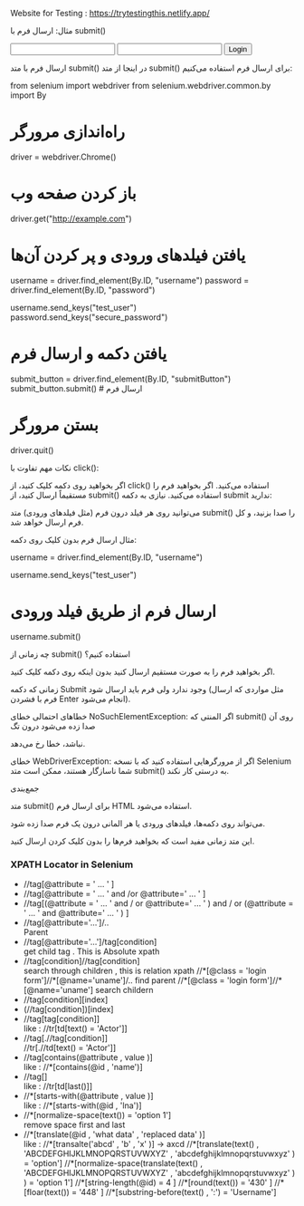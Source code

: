 

Website for Testing : https://trytestingthis.netlify.app/ 

مثال: ارسال فرم با submit()

<form id="loginForm" action="/login" method="post">
    <input type="text" name="username" id="username">
    <input type="password" name="password" id="password">
    <button type="submit" id="submitButton">Login</button>
</form>


ارسال فرم با متد submit()
در اینجا از متد submit() برای ارسال فرم استفاده می‌کنیم:

from selenium import webdriver
from selenium.webdriver.common.by import By

# راه‌اندازی مرورگر
driver = webdriver.Chrome()

# باز کردن صفحه وب
driver.get("http://example.com")

# یافتن فیلدهای ورودی و پر کردن آن‌ها
username = driver.find_element(By.ID, "username")
password = driver.find_element(By.ID, "password")

username.send_keys("test_user")
password.send_keys("secure_password")

# یافتن دکمه و ارسال فرم
submit_button = driver.find_element(By.ID, "submitButton")
submit_button.submit()  # ارسال فرم

# بستن مرورگر
driver.quit()



نکات مهم
تفاوت با click():

اگر بخواهید روی دکمه کلیک کنید، از click() استفاده می‌کنید.
اگر بخواهید فرم را مستقیماً ارسال کنید، از submit() استفاده می‌کنید.
نیازی به دکمه submit ندارید:

می‌توانید روی هر فیلد درون فرم (مثل فیلدهای ورودی) متد submit() را صدا بزنید، و کل فرم ارسال خواهد شد.

مثال ارسال فرم بدون کلیک روی دکمه:

username = driver.find_element(By.ID, "username")

username.send_keys("test_user")

# ارسال فرم از طریق فیلد ورودی
username.submit()



چه زمانی از submit() استفاده کنیم؟

اگر بخواهید فرم را به صورت مستقیم ارسال کنید بدون اینکه روی دکمه کلیک کنید.


زمانی که دکمه Submit وجود ندارد ولی فرم باید ارسال شود (مثل مواردی که ارسال فرم با فشردن Enter انجام می‌شود).

خطاهای احتمالی
خطای NoSuchElementException: اگر المنتی که submit() روی آن صدا زده می‌شود درون تگ <form> نباشد، خطا رخ می‌دهد.

خطای WebDriverException: اگر از مرورگرهایی استفاده کنید که با نسخه Selenium شما ناسازگار هستند، ممکن است متد submit() به درستی کار نکند.


جمع‌بندی

متد submit() برای ارسال فرم HTML استفاده می‌شود.

می‌تواند روی دکمه‌ها، فیلدهای ورودی یا هر المانی درون یک فرم صدا زده شود.

این متد زمانی مفید است که بخواهید فرم‌ها را بدون کلیک کردن ارسال کنید.





<h3> XPATH Locator in Selenium </h3>

<ul>
    <li> //tag[@attribute = ' ... ' ] </li>
    <li> //tag[@attribute = ' ... ' and /or  @attribute=' ... ' ]</li>
    <li> //tag[(@attribute = ' ... ' and / or  @attribute=' ... ' ) and / or  (@attribute = ' ... ' and @attribute=' ... ' ) ]</li>
    <li> //tag[@attribute='...']/..</li> Parent 
    <li> //tag[@attribute='...']/tag[condition]</li> get child tag . This is Absolute xpath 
    <li> //tag[condition]//tag[condition] </li> search through children  , this is relation xpath 
     //*[@class = 'login form']//*[@name='uname']/.. find parent 
      //*[@class = 'login form']//*[@name='uname'] search childern 
    <li>//tag[condition][index]</li>
    <li>(//tag[condition])[index]</li>
    <li>//tag[tag[condition]]</li> like : //tr[td[text() = 'Actor']] 
    <li>//tag[.//tag[condition]]</li> //tr[.//td[text() = 'Actor']]
    <li>//tag[contains(@attribute , value )]</li> like : //*[contains(@id , 'name')] 
    <li>//tag[]</li> like : //tr[td[last()]] 
    <li>//*[starts-with(@attribute , value )]</li> like : //*[starts-with(@id , 'lna')] 
    <li>//*[normalize-space(text()) = 'option 1']</li> remove space first and last 
    <li>//*[translate(@id , 'what data' , 'replaced data' )]</li> like : //*[transalte('abcd' , 'b' , 'x' )] -> axcd 
    //*[translate(text() , 'ABCDEFGHIJKLMNOPQRSTUVWXYZ' , 'abcdefghijklmnopqrstuvwxyz' ) = 'option']
    //*[normalize-space(translate(text() , 'ABCDEFGHIJKLMNOPQRSTUVWXYZ' , 'abcdefghijklmnopqrstuvwxyz' ) )  = 'option 1'] 
    //*[string-length(@id) = 4 ] 
    //*[round(text()) = '430' ]
    //*[floar(text()) = '448' ] 
    //*[substring-before(text() , ':') = 'Username']
    
    
</ul>
